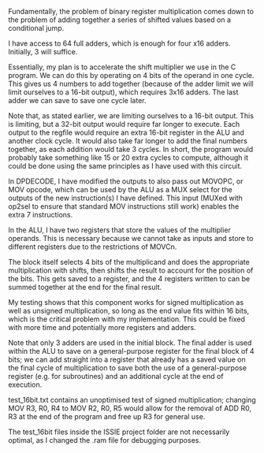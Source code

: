 Fundamentally, the problem of binary register multiplication comes down to the problem of adding together a series of shifted values based on a conditional jump.

I have access to 64 full adders, which is enough for four x16 adders. Initially, 3 will suffice.

Essentially, my plan is to accelerate the shift multiplier we use in the C program. We can do this by operating on 4 bits of the operand in one cycle. This gives us 4 numbers to add together (because of the adder limit we will limit ourselves to a 16-bit output), which requires 3x16 adders. The last adder we can save to save one cycle later.

Note that, as stated earlier, we are limiting ourselves to a 16-bit output. This is limiting, but a 32-bit output would require far longer to execute. Each output to the regfile would require an extra 16-bit register in the ALU and another clock cycle. It would also take far longer to add the final numbers together, as each addition would take 3 cycles. In short, the program would probably take something like 15 or 20 extra cycles to compute, although it could be done using the same principles as I have used with this circuit.

In DPDECODE, I have modified the outputs to also pass out MOVOPC, or MOV opcode, which can be used by the ALU as a MUX select for the outputs of the new instruction(s) I have defined. This input (MUXed with op2sel to ensure that standard MOV instructions still work) enables the extra 7 instructions.

In the ALU, I have two registers that store the values of the multiplier operands. This is necessary because we cannot take as inputs and store to different registers due to the restrictions of MOVCn.

The block itself selects 4 bits of the multiplicand and does the appropriate multiplication with shifts, then shifts the result to account for the position of the bits. This gets saved to a register, and the 4 registers written to can be summed together at the end for the final result.

My testing shows that this component works for signed multiplication as well as unsigned multiplication, so long as the end value fits within 16 bits, which is the critical problem with my implementation. This could be fixed with more time and potentially more registers and adders.

Note that only 3 adders are used in the initial block. The final adder is used within the ALU to save on a general-purpose register for the final block of 4 bits; we can add straight into a register that already has a saved value on the final cycle of multiplication to save both the use of a general-purpose register (e.g. for subroutines) and an additional cycle at the end of execution.

test_16bit.txt contains an unoptimised test of signed multiplication; changing MOV R3, R0, R4 to MOV R2, R0, R5 would allow for the removal of ADD R0, R3 at the end of the program and free up R3 for general use.

The test_16bit files inside the ISSIE project folder are not necessarily optimal, as I changed the .ram file for debugging purposes.